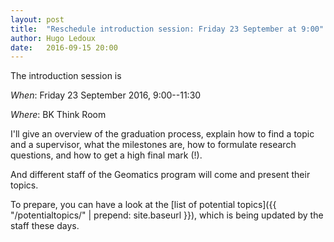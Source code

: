 ```yaml
---
layout: post
title:  "Reschedule introduction session: Friday 23 September at 9:00"
author: Hugo Ledoux
date:   2016-09-15 20:00
---
```


The introduction session is 

_When_: Friday 23 September 2016, 9:00--11:30

_Where_: BK Think Room

I'll give an overview of the graduation process, explain how to find a topic and a supervisor, what the milestones are, how to formulate research questions, and how to get a high final mark (!).

And different staff of the Geomatics program will come and present their topics.

To prepare, you can have a look at the [list of potential topics]({{ "/potentialtopics/" | prepend: site.baseurl }}), which is being updated by the staff these days.





